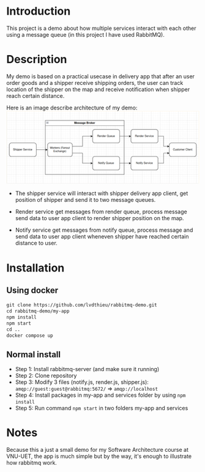 # Introduction
This project is a demo about how multiple services interact with each other using a message queue (in this project I have used RabbitMQ).
# Description
My demo is based on a practical usecase in delivery app that after an user order goods and a shipper receive shipping orders, the user can track location of the shipper on the map and receive notification when shipper reach certain distance.

Here is an image describe architecture of my demo:
![Architecture](images/architecture.png) 

* The shipper service will interact with shipper delivery app client, get position of shipper and send it to two message queues.

* Render service get messages from render queue, process message send data to user app client to render shipper position on the map.

* Notify service get messages from notify queue, process message and send data to user app client wheneven shipper have reached certain distance to user.

# Installation

## Using docker 
```
git clone https://github.com/lvdthieu/rabbitmq-demo.git
cd rabbitmq-demo/my-app
npm install
npm start
cd ..
docker compose up
```

## Normal install

* Step 1: Install rabbitmq-server (and make sure it running)
* Step 2: Clone repository
* Step 3: Modify 3 files (notify.js, render.js, shipper.js): ```amqp://guest:guest@rabbitmq:5672/``` => ```amqp://localhost```
* Step 4: Install packages in my-app and services folder by using ```npm install```
* Step 5: Run command ```npm start``` in two folders my-app and services

# Notes

Because this a just a small demo for my Software Architecture course at VNU-UET, the app is much simple but by the way, it's enough to illustrate how rabbitmq work.
